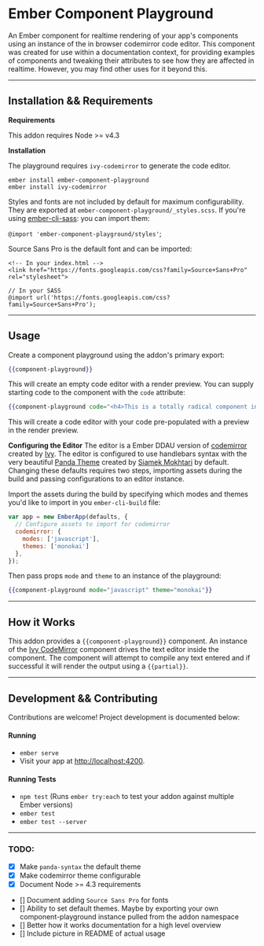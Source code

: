 # Ember Component Playground

An Ember component for realtime rendering of your app's components using an instance of the in browser codemirror code editor. This component was created for use within a documentation context, for providing examples of components and tweaking their attributes to see how they are affected in realtime. However, you may find other uses for it beyond this.

***

## Installation && Requirements

**Requirements**

This addon requires Node >= v4.3

**Installation**

The playground requires `ivy-codemirror` to generate the code editor.

```
ember install ember-component-playground
ember install ivy-codemirror
```

Styles and fonts are not included by default for maximum configurability. They are exported at `ember-component-playground/_styles.scss`. If you're using [ember-cli-sass](https://github.com/aexmachina/ember-cli-sass): you can import them:

`@import 'ember-component-playground/styles'`;

Source Sans Pro is the default font and can be imported:

```
<!-- In your index.html -->
<link href="https://fonts.googleapis.com/css?family=Source+Sans+Pro" rel="stylesheet">

// In your SASS
@import url('https://fonts.googleapis.com/css?family=Source+Sans+Pro');
```

***

## Usage

Create a component playground using the addon's primary export:

```handlebars
{{component-playground}}
```

This will create an empty code editor with a render preview. You can supply starting code to the component with the `code` attribute:

```handlebars
{{component-playground code="<h4>This is a totally radical component in my project:</h4> {{radical-component}}"}}
```

This will create a code editor with your code pre-populated with a preview in the render preview.

**Configuring the Editor**
The editor is a Ember DDAU version of [codemirror](https://codemirror.net/) created by [Ivy](https://github.com/IvyApp/ivy-codemirror). The editor is configured to use handlebars syntax with the very beautiful [Panda Theme](https://github.com/PandaTheme) created by [Siamek Mokhtari](https://github.com/siamak) by default. Changing these defaults requires two steps, importing assets during the build and passing configurations to an editor instance.

Import the assets during the build by specifying which modes and themes you'd like to import in you `ember-cli-build` file:

```javascript
var app = new EmberApp(defaults, {
  // Configure assets to import for codemirror
  codemirror: {
    modes: ['javascript'],
    themes: ['monokai']
  },
});
```

Then pass props `mode` and `theme` to an instance of the playground:

```handlebars
{{component-playground mode="javascript" theme="monokai"}}
```

***

## How it Works

This addon provides a `{{component-playground}}` component. An instance of the [Ivy CodeMirror](https://github.com/IvyApp/ivy-codemirror) component drives the text editor inside the component. The component will attempt to compile any text entered and if successful it will render the output using a `{{partial}}`.

***

## Development && Contributing

Contributions are welcome! Project development is documented below:

#### Running

* `ember serve`
* Visit your app at [http://localhost:4200](http://localhost:4200).

#### Running Tests

* `npm test` (Runs `ember try:each` to test your addon against multiple Ember versions)
* `ember test`
* `ember test --server`

***

### TODO:

- [x] Make `panda-syntax` the default theme
- [x] Make codemirror theme configurable
- [x] Document Node >= 4.3 requirements
- [] Document adding `Source Sans Pro` for fonts
- [] Ability to set default themes. Maybe by exporting your own component-playground instance pulled from the addon namespace
- [] Better how it works documentation for a high level overview
- [] Include picture in README of actual usage
